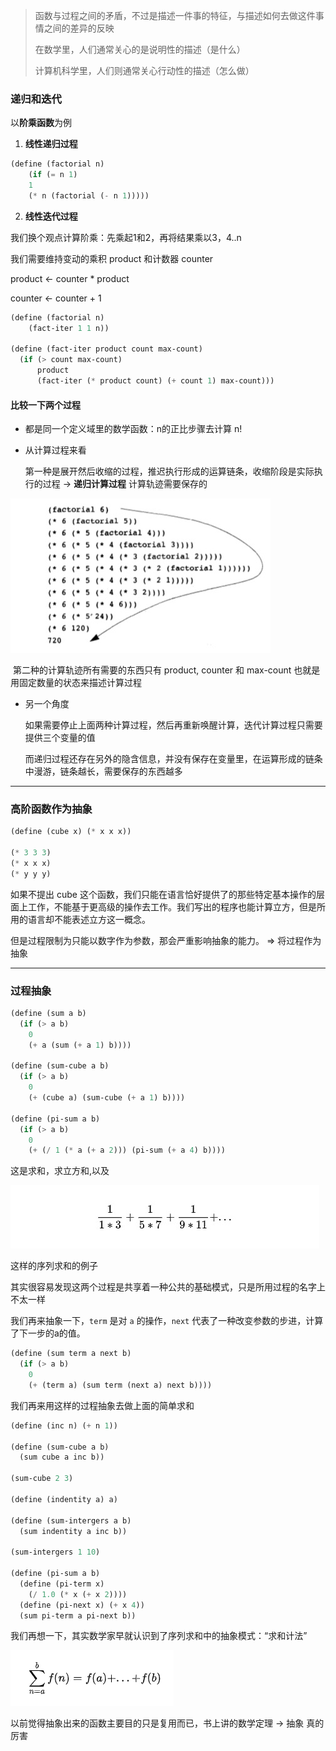 > 函数与过程之间的矛盾，不过是描述一件事的特征，与描述如何去做这件事情之间的差异的反映
>
> 在数学里，人们通常关心的是说明性的描述（是什么）
>
> 计算机科学里，人们则通常关心行动性的描述（怎么做）



### 递归和迭代

以**阶乘函数**为例

1. **线性递归过程**

```scheme
(define (factorial n)
	(if (= n 1)
    1
    (* n (factorial (- n 1)))))
```

2. **线性迭代过程**

我们换个观点计算阶乘：先乘起1和2，再将结果乘以3，4..n

我们需要维持变动的乘积 product 和计数器 counter

product ← counter * product

counter ← counter + 1

```scheme
(define (factorial n)
	(fact-iter 1 1 n))

(define (fact-iter product count max-count)
  (if (> count max-count)
      product
      (fact-iter (* product count) (+ count 1) max-count)))
```

#### 比较一下两个过程

- 都是同一个定义域里的数学函数：n的正比步骤去计算 n!

- 从计算过程来看

  第一种是展开然后收缩的过程，推迟执行形成的运算链条，收缩阶段是实际执行的过程 → **递归计算过程** 计算轨迹需要保存的

![image-20190405215723751](./sicp-1.png)

​	第二种的计算轨迹所有需要的东西只有 product, counter 和 max-count 也就是用固定数量的状态来描述计算过程

- 另一个角度

  如果需要停止上面两种计算过程，然后再重新唤醒计算，迭代计算过程只需要提供三个变量的值

  而递归过程还存在另外的隐含信息，并没有保存在变量里，在运算形成的链条中漫游，链条越长，需要保存的东西越多

------

### 高阶函数作为抽象

```scheme
(define (cube x) (* x x x))

(* 3 3 3)
(* x x x)
(* y y y)
```

如果不提出 cube 这个函数，我们只能在语言恰好提供了的那些特定基本操作的层面上工作，不能基于更高级的操作去工作。我们写出的程序也能计算立方，但是所用的语言却不能表述立方这一概念。

但是过程限制为只能以数字作为参数，那会严重影响抽象的能力。 => 将过程作为抽象

---

### 过程抽象

```scheme
(define (sum a b)
  (if (> a b)
    0
    (+ a (sum (+ a 1) b))))
    
(define (sum-cube a b)
  (if (> a b)
    0
    (+ (cube a) (sum-cube (+ a 1) b))))

(define (pi-sum a b)
  (if (> a b)
    0
    (+ (/ 1 (* a (+ a 2))) (pi-sum (+ a 4) b))))
```

这是求和，求立方和,以及

![](./sicp-2.png)
 
 这样的序列求和的例子


其实很容易发现这两个过程是共享着一种公共的基础模式，只是所用过程的名字上不太一样

我们再来抽象一下，`term` 是对 `a` 的操作，`next` 代表了一种改变参数的步进，计算了下一步的a的值。

```scheme
(define (sum term a next b)
  (if (> a b)
    0
    (+ (term a) (sum term (next a) next b))))
```

我们再来用这样的过程抽象去做上面的简单求和

```scheme
(define (inc n) (+ n 1))

(define (sum-cube a b)
  (sum cube a inc b))

(sum-cube 2 3)

(define (indentity a) a)

(define (sum-intergers a b)
  (sum indentity a inc b))

(sum-intergers 1 10)

(define (pi-sum a b)
  (define (pi-term x)
    (/ 1.0 (* x (+ x 2))))
  (define (pi-next x) (+ x 4))
  (sum pi-term a pi-next b))
```

我们再想一下，其实数学家早就认识到了序列求和中的抽象模式：“求和计法”

![](./sicp-3.png)

以前觉得抽象出来的函数主要目的只是复用而已，书上讲的数学定理 → 抽象 真的厉害